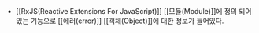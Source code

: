- [[RxJS(Reactive Extensions For JavaScript)]] [[모듈(Module)]]에 정의 되어 있는 기능으로 [[에러(error)]] [[객체(Object)]]에 대한 정보가 들어있다.